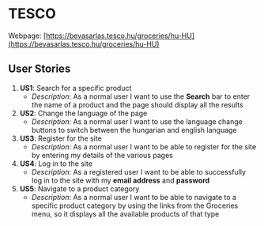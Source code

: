 # TESCO
Webpage: [https://bevasarlas.tesco.hu/groceries/hu-HU](https://bevasarlas.tesco.hu/groceries/hu-HU)

## User Stories

1. **US1**: Search for a specific product
    - _Description_: As a normal user I want to use the **Search** bar to enter the name of a product and the page should display all the results
2. **US2**: Change the language of the page
    - _Description_: As a normal user I want to use the language change buttons to switch between the hungarian and english language
3. **US3**: Register for the site
    - _Description_: As a normal user I want to be able to register for the site by entering my details of the various pages
4. **US4**: Log in to the site
    - _Description_: As a registered user I want to be able to successfully log in to the site with my **email address** and **password**
5. **US5**: Navigate to a product category
    - _Description_: As a normal user I want to be able to navigate to a specific product category by using the links from the Groceries menu, so it displays all the available products of that type
